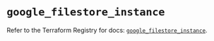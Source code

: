 # `google_filestore_instance`

Refer to the Terraform Registry for docs: [`google_filestore_instance`](https://registry.terraform.io/providers/hashicorp/google-beta/6.47.0/docs/resources/google_filestore_instance).
